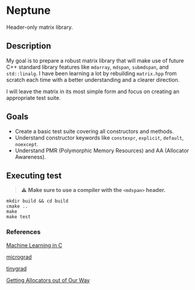 # Neptune

Header-only matrix library.

## Description

My goal is to prepare a robust matrix library that will make use of future C++ standard library features like `mdarray`, `mdspan`, `submdspan`, and `std::linalg`. I have been learning a lot by rebuilding `matrix.hpp` from scratch each time with a better understanding and a clearer direction.

I will leave the matrix in its most simple form and focus on creating an appropriate test suite.

## Goals

- Create a basic test suite covering all constructors and methods.
- Understand constructor keywords like `constexpr`, `explicit`, `default`, `noexcept`.
- Understand PMR (Polymorphic Memory Resources) and AA (Allocator Awareness).

## Executing test

> ⚠️ **Make sure to use a compiler with the `<mdspan>` header.**

```
mkdir build && cd build
cmake ..
make
make test
```

### References

[Machine Learning in C](https://youtube.com/playlist?list=PLpM-Dvs8t0VZPZKggcql-MmjaBdZKeDMw&si=dW-US0T3M2LF6xOO)

[micrograd](https://youtu.be/VMj-3S1tku0?si=GI7DL3ghyKl25IKf)

[tinygrad](https://youtu.be/Xtws3-Pk69o?si=GedGe5IxK9zErTbb)

[Getting Allocators out of Our Way](https://youtu.be/RLezJuqNcEQ?si=C6eabvCggDyrfURy)
